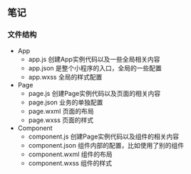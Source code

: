 ## 笔记

### 文件结构 

- App 
  - app.js 创建App实例代码以及一些全局相关内容
  - app.json 是整个小程序的入口，全局的一些配置
  - app.wxss 全局的样式配置
- Page 
  - page.js 创建Page实例代码以及页面的相关内容
  - page.json 业务的单独配置
  - page.wxml 页面的布局
  - page.wxss 页面的样式
- Component
  - component.js  创建Page实例代码以及组件的相关内容
  - component.json 组件内部的配置，比如使用了别的组件
  - component.wxml 组件的布局
  - component.wxss 组件的样式

```

```
